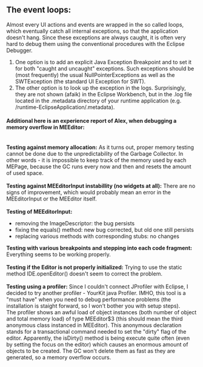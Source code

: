 ## The event loops: ##
Almost every UI actions and events are wrapped in the so called loops, which eventually catch all internal exceptions, so that the application doesn't hang. Since these exceptions are always caught, it is often very hard to debug them using the conventional procedures with the Eclipse Debugger.

  1. One option is to add an explicit Java Exception Breakpoint and to set it for both "caught and uncaught" exceptions. Such exceptions should be (most frequently) the usual NullPointerExceptions as well as the SWTException (the standard UI Exception for SWT).
  1. The other option is to look up the exception in the logs. Surprisingly, they are not shown (afaik) in the Eclipse Workbench, but in the .log file located in the .metadata directory of your runtime application (e.g. /runtime-EclipseApplication/.metadata).


#### Additional here is an experience report of Alex, when debugging a memory overflow in MEEditor: ####
<br>
<b>Testing against memory allocation:</b>
As it turns out, proper memory testing cannot be done due to the unpredictability of the Garbage Collector. In other words - it is impossible to keep track of the memory used by each MEPage, because the GC runs every now and then and resets the amount of used space.<br>
<br>
<b>Testing against MEEditorInput instabillity (no widgets at all):</b>
There are no signs of improvement, which would probably mean an error in the MEEditorInput or the MEEditor itself.<br>
<br>
<b>Testing of MEEditorInput:</b>

<ul><li>removing the ImageDescriptor: the bug persists<br>
</li><li>fixing the equals() method: new bug corrected, but old one still persists<br>
</li><li>replacing various methods with corresponding stubs: no changes</li></ul>

<b>Testing with various breakpoints and stepping into each code fragment:</b>
Everything seems to be working properly.<br>
<br>
<b>Testing if the Editor is not properly initialized:</b>
Trying to use the static method IDE.openEditor() doesn't seem to correct the problem.<br>
<br>
<b>Testing using a profiler:</b>
Since I couldn't connect JProfiler with Eclipse, I decided to try another profiler - YourKit java Profiler. IMHO, this tool is a "must have" when you need to debug performance problems (the installation is staight forward, so I won't bother you with setup steps).<br>
The profiler shows an awful load of object instances (both number of object and total memory load) of type MEEditor$3 (this should mean the third anonymous class instanced in MEEditor). This anonymous declaration stands for a transactional command needed to set the "dirty" flag of the editor. Apparently, the isDirty() method is being execute quite often (even by setting the focus on the editor) which causes an enormous amount of objects to be created. The GC won't delete them as fast as they are generated, so a memory overflow occurs.